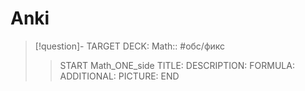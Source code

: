 # Anki
> [!question]-
TARGET DECK: Math:: #обс/фикс  
>>START
Math_ONE_side
TITLE: 
DESCRIPTION: 
FORMULA: 
ADDITIONAL:
PICTURE:
END